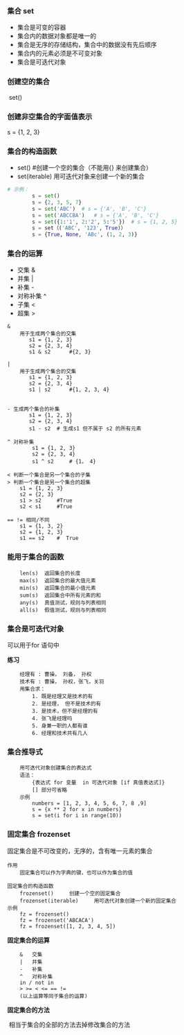 ### 集合 set

- 集合是可变的容器
- 集合内的数据对象都是唯一的
- 集合是无序的存储结构，集合中的数据没有先后顺序
- 集合内的元素必须是不可变对象
- 集合是可迭代对象

### 创建空的集合

​    set()

### 创建非空集合的字面值表示

s = {1, 2, 3}

### 集合的构造函数

- set()   #创建一个空的集合（不能用{} 来创建集合）
- set(iterable)   用可迭代对象来创建一个新的集合

```python
# 示例：
        s = set()
        s = {2, 3, 5, 7}
        s = set('ABC')  # s = {'A', 'B', 'C'}
        s = set('ABCCBA')   # s = {'A', 'B', 'C'}
        s = set({1:'1', 2:'2', 5:'5'})  # s = {1, 2, 5}
        s = set（('ABC', '123', True)）
        s = {True, None, 'ABc', (1, 2, 3)}
```

### 集合的运算

- 交集      &
- 并集      |
- 补集      -
- 对称补集   ^
- 子集      <
- 超集      >

```
&
    用于生成两个集合的交集
       s1 = {1, 2, 3}
       s2 = {2, 3, 4}
       s1 & s2      #{2, 3}

|
    用于生成两个集合的交集
       s1 = {1, 2, 3}
       s2 = {2, 3, 4}
       s1 | s2      #{1, 2, 3, 4}


- 生成两个集合的补集
       s1 = {1, 2, 3}
       s2 = {2, 3, 4}
       s1 - s2  # 生成s1 但不属于 s2 的所有元素

^ 对称补集
        s1 = {1, 2, 3}
        s2 = {2, 3, 4}
        s1 ^ s2     # {1， 4}

< 判断一个集合是另一个集合的子集
> 判断一个集合是另一个集合的超集
    s1 = {1, 2, 3}
    s2 = {2, 3}
    s1 > s2     #True
    s2 < s1     #True

== != 相同/不同
    s1 = {1, 3, 2}
    s2 = {1, 2, 3}
    s1 == s2    #  True
```

### 能用于集合的函数

```
	len(s)  返回集合的长度
    max(s)  返回集合的最大值元素
    min(s)  返回集合的最小值元素
    sum(s)  返回集合中所有元素的和
    any(s)  真值测试，规则与列表相同
    all(s)  假值测试，规则与列表相同
```

### 集合是可迭代对象

   可以用于for 语句中

**练习**

```
    经理有 : 曹操， 刘备， 孙权
    技术有 : 曹操， 孙权，张飞，关羽
    用集合求：
        1. 既是经理又是技术的有
        2. 是经理， 但不是技术的有
        3. 是技术，但不是经理的有
        4. 张飞是经理吗
        5. 身兼一职的人都有谁
        6. 经理和技术共有几人
```

### 集合推导式

```
	用可迭代对象创建集合的表达式
    语法：
        {表达式 for 变量  in 可迭代对象 [if 真值表达式]}
        [] 部分可省略
    示例
        numbers = [1, 2, 3, 4, 5, 6, 7, 8 ,9]
        s = {x ** 2 for x in numbers}
        s = set(i for i in range(10))
```

### 固定集合 frozenset

固定集合是不可改变的，无序的，含有唯一元素的集合

    作用
        固定集合可以作为字典的键，也可以作为集合的值
    
    固定集合的构造函数
        frozenset()     创建一个空的固定集合
        frozenset(iterable)     用可迭代对象创建一个新的固定集合
    示例
        fz = frozenset()
        fz = frozenset('ABCACA')
        fz = frozenset([1, 2, 3, 4, 5])
**固定集合的运算**

```
	&   交集
    |   并集
    -   补集
    ^   对称补集
    in / not in
    > >= < <= == !=
    (以上运算等同于集合的运算)
```

**固定集合的方法**

​    相当于集合的全部的方法去掉修改集合的方法